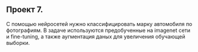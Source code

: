 ## Проект 7.
С помощью нейросетей нужно классифицировать марку автомобиля по фотографиям. В задаче используются предобученные на imagenet сети и fine-tuning, а также аугментация даных для увеличения обучающей выборки.
